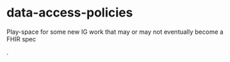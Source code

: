 # data-access-policies
Play-space for some new IG work that may or may not eventually become a FHIR spec

.
